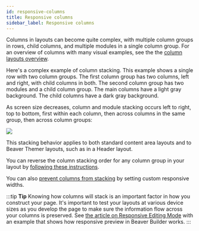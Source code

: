 ```yaml
---
id: responsive-columns
title: Responsive columns
sidebar_label: Responsive columns
---
```

Columns in layouts can become quite complex, with multiple column groups in rows, child columns, and multiple modules in a single column group. For an overview of columns with many visual examples, see the the [column layouts overview](/beaver-builder/layouts/columns/column-layouts-overview.md).

Here's a complex example of column stacking. This example shows a single row with two column groups. The first column group has two columns, left and right, with child columns in both. The second column group has two modules and a child column group. The main columns have a light gray background. The child columns have a dark gray background. 

As screen size decreases, column and module stacking occurs left to right, top to bottom, first within each column, then across columns in the same group, then across column groups:

![](/img/responsive-columns-column-stacking-1.jpg)

This stacking behavior applies to both standard content area layouts and to Beaver Themer layouts, such as in a Header layout.

You can reverse the column stacking order for any column group in your layout by [following these instructions](/beaver-builder/layouts/columns/reverse-column-stacking-order.md).

You can also [prevent columns from stacking](/beaver-builder/layouts/columns/prevent-column-stacking-with-custom-widths.md) by setting custom responsive widths.

:::tip **Tip**
Knowing how columns will stack is an important factor in how you construct your page. It's important to test your layouts at various device sizes as you develop the page to make sure the information flow across your columns is preserved. See [the article on Responsive Editing Mode](/beaver-builder/layouts/responsive-design/editor.md) with an example that shows how responsive preview in Beaver Builder works.
:::


